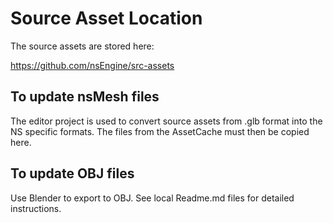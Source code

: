 # Source Asset Location

The source assets are stored here:

<https://github.com/nsEngine/src-assets>

## To update nsMesh files

The editor project is used to convert source assets from .glb format into the NS specific formats.
The files from the AssetCache must then be copied here.

## To update OBJ files

Use Blender to export to OBJ.
See local Readme.md files for detailed instructions.
